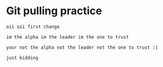 # Git pulling practice

`
oii oii first change
`

`
im the alpha im the leader im the one to trust
`

`
your not the alpha not the leader not the one to trust :|
`

`
just kidding
`
